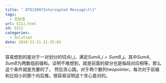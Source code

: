 ```yaml
---
title: " DTOJ3997Intercepted Message\t\t"
tags:
  - 无标签
url: 5211.html
id: 5211
categories:
  - Solution
date: 2018-11-21 21:35:03
---
```


容易想到的是对于一对划分的切点$i,j$，满足$SumA\_i=SumB\_j$。其中$SumA,SumB$为两数组前缀和。证明不难想到，就是前面的部分也是每段对应相等，那么这个条件就是充要的了。 然后贪心跳。对于两个数列$two_{}pointer$。每次对于前缀和比较小的那个向后推。很容易证明这个贪心是对的。